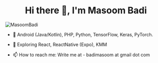 <h1 align="center">Hi there 👋, I'm Masoom Badi</h1>
<p align="left"> <img src="https://komarev.com/ghpvc/?username=MasoomBadi" alt="MasoomBadi" /> </p>

- 🔭 Android (Java/Kotlin), PHP, Python, TensorFlow, Keras, PyTorch.

- 🌱 Exploring React, ReactNative (Expo), KMM

- 📫 How to reach me: Write me at - badimasoom at gmail dot com
